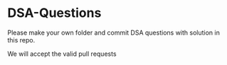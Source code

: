 # DSA-Questions

Please make your own folder and commit DSA questions with solution in this repo.

We will accept the valid pull requests
